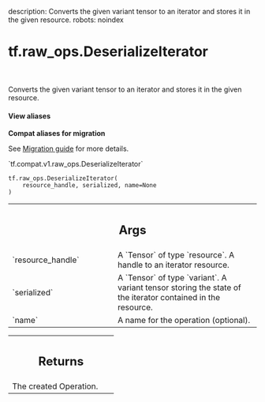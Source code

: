 description: Converts the given variant tensor to an iterator and stores it in the given resource.
robots: noindex

# tf.raw_ops.DeserializeIterator

<!-- Insert buttons and diff -->

<table class="tfo-notebook-buttons tfo-api nocontent" align="left">

</table>



Converts the given variant tensor to an iterator and stores it in the given resource.


<section class="expandable">
  <h4 class="showalways">View aliases</h4>
  <p>
<b>Compat aliases for migration</b>
<p>See
<a href="https://www.tensorflow.org/guide/migrate">Migration guide</a> for
more details.</p>
<p>`tf.compat.v1.raw_ops.DeserializeIterator`</p>
</p>
</section>

<pre class="devsite-click-to-copy prettyprint lang-py tfo-signature-link">
<code>tf.raw_ops.DeserializeIterator(
    resource_handle, serialized, name=None
)
</code></pre>



<!-- Placeholder for "Used in" -->


<!-- Tabular view -->
 <table class="responsive fixed orange">
<colgroup><col width="214px"><col></colgroup>
<tr><th colspan="2"><h2 class="add-link">Args</h2></th></tr>

<tr>
<td>
`resource_handle`<a id="resource_handle"></a>
</td>
<td>
A `Tensor` of type `resource`.
A handle to an iterator resource.
</td>
</tr><tr>
<td>
`serialized`<a id="serialized"></a>
</td>
<td>
A `Tensor` of type `variant`.
A variant tensor storing the state of the iterator contained in the
resource.
</td>
</tr><tr>
<td>
`name`<a id="name"></a>
</td>
<td>
A name for the operation (optional).
</td>
</tr>
</table>



<!-- Tabular view -->
 <table class="responsive fixed orange">
<colgroup><col width="214px"><col></colgroup>
<tr><th colspan="2"><h2 class="add-link">Returns</h2></th></tr>
<tr class="alt">
<td colspan="2">
The created Operation.
</td>
</tr>

</table>

